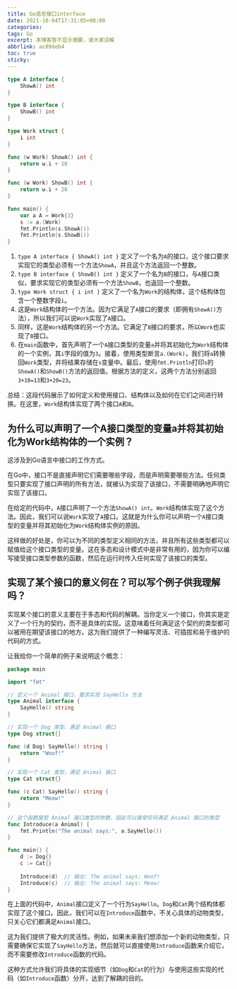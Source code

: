 ```yaml
---
title: Go语言接口interface
date: 2021-10-04T17:31:05+08:00
categories: 
tags: Go
excerpt: 本博客暂不显示摘要，请大家谅解
abbrlink: ac09deb4
toc: true
sticky:
---
```


```go
type A interface {
	ShowA() int
}

type B interface {
	ShowB() int
}

type Work struct {
	i int
}

func (w Work) ShowA() int {
	return w.i + 10
}

func (w Work) ShowB() int {
	return w.i + 20
}

func main() {
	var a A = Work{3}
	s := a.(Work)
	fmt.Println(s.ShowA())
	fmt.Println(s.ShowB())
}
```

1. `type A interface { ShowA() int }` 定义了一个名为`A`的接口，这个接口要求实现它的类型必须有一个方法`ShowA`，并且这个方法返回一个整数。
2. `type B interface { ShowB() int }` 定义了一个名为`B`的接口，与`A`接口类似，要求实现它的类型必须有一个方法`ShowB`，也返回一个整数。
3. `type Work struct { i int }` 定义了一个名为`Work`的结构体，这个结构体包含一个整数字段`i`。
4. 这是`Work`结构体的一个方法。因为它满足了`A`接口的要求（即拥有`ShowA()`方法），所以我们可以说`Work`实现了`A`接口。
5. 同样，这是`Work`结构体的另一个方法。它满足了`B`接口的要求，所以`Work`也实现了`B`接口。
6. 在`main`函数中，首先声明了一个`A`接口类型的变量`a`并将其初始化为`Work`结构体的一个实例，其`i`字段的值为`3`。接着，使用类型断言`a.(Work)`，我们将`a`转换回`Work`类型，并将结果存储在`s`变量中。最后，使用`fmt.Println`打印`s`的`ShowA()`和`ShowB()`方法的返回值。根据方法的定义，这两个方法分别返回`3+10=13`和`3+20=23`。

总结：这段代码展示了如何定义和使用接口、结构体以及如何在它们之间进行转换。在这里，`Work`结构体实现了两个接口`A`和`B`。

## 为什么可以声明了一个A接口类型的变量a并将其初始化为Work结构体的一个实例？

这涉及到Go语言中接口的工作方式。

在Go中，接口不是直接声明它们需要哪些字段，而是声明需要哪些方法。任何类型只要实现了接口声明的所有方法，就被认为实现了该接口，不需要明确地声明它实现了该接口。

在给定的代码中，`A`接口声明了一个方法`ShowA() int`。`Work`结构体实现了这个方法。因此，我们可以说`Work`实现了`A`接口。这就是为什么你可以声明一个`A`接口类型的变量并将其初始化为`Work`结构体实例的原因。

这样做的好处是，你可以为不同的类型定义相同的方法，并且所有这些类型都可以赋值给这个接口类型的变量。这在多态和设计模式中是非常有用的，因为你可以编写接受接口类型参数的函数，然后在运行时传入任何实现了该接口的类型。

## 实现了某个接口的意义何在？可以写个例子供我理解吗？

实现某个接口的意义主要在于多态和代码的解耦。当你定义一个接口，你其实是定义了一个行为的契约，而不是具体的实现。这意味着任何满足这个契约的类型都可以被用在期望该接口的地方。这为我们提供了一种编写灵活、可插拔和易于维护的代码的方式。

让我给你一个简单的例子来说明这个概念：

```go
package main

import "fmt"

// 定义一个 Animal 接口，要求实现 SayHello 方法
type Animal interface {
    SayHello() string
}

// 实现一个 Dog 类型，满足 Animal 接口
type Dog struct{}

func (d Dog) SayHello() string {
    return "Woof!"
}

// 实现一个 Cat 类型，满足 Animal 接口
type Cat struct{}

func (c Cat) SayHello() string {
    return "Meow!"
}

// 这个函数接受 Animal 接口类型的参数，因此可以接受任何满足 Animal 接口的类型
func Introduce(a Animal) {
    fmt.Println("The animal says:", a.SayHello())
}

func main() {
    d := Dog{}
    c := Cat{}
    
    Introduce(d)  // 输出: The animal says: Woof!
    Introduce(c)  // 输出: The animal says: Meow!
}
```

在上面的代码中，`Animal`接口定义了一个行为`SayHello`。`Dog`和`Cat`两个结构体都实现了这个接口。因此，我们可以在`Introduce`函数中，不关心具体的动物类型，只关心它们都满足`Animal`接口。

这为我们提供了极大的灵活性。例如，如果未来我们想添加一个新的动物类型，只需要确保它实现了`SayHello`方法，然后就可以直接使用`Introduce`函数来介绍它，而不需要修改`Introduce`函数的代码。

这种方式允许我们将具体的实现细节（如`Dog`和`Cat`的行为）与使用这些实现的代码（如`Introduce`函数）分开，达到了解耦的目的。


